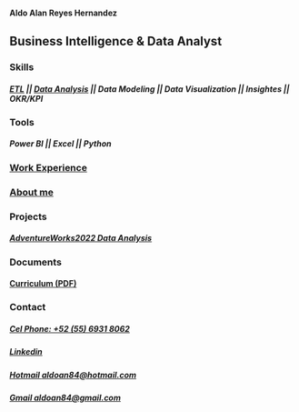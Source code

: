 #### Aldo Alan Reyes Hernandez

## Business Intelligence & Data Analyst


### Skills 

##### [ETL](https://aldoreyes84.github.io/ETL/) || [Data Analysis](https://aldoreyes84.github.io/Data_Analisys_For_AdventureWorksDW2022/) || Data Modeling || Data Visualization || Insightes || OKR/KPI   

### Tools

##### Power BI || Excel || Python 

### [Work Experience](https://aldoreyes84.github.io/working_experience/)

### [About me](https://aldoreyes84.github.io/About-me/)


### Projects

##### [AdventureWorks2022 Data Analysis](https://aldoreyes84.github.io/Data_Analisys_For_AdventureWorksDW2022/)

### Documents

#### [Curriculum (PDF)](/Assets/files/Aldo_Reyes_CV.pdf)

### Contact
  
##### [Cel Phone: +52 (55) 6931 8062](tel:+525569318062)
  
##### [Linkedin](https://www.linkedin.com/in/aldoreyesbianalyst?lipi=urn%3Ali%3Apage%3Ad_flagship3_profile_view_base_contact_details%3Bv420leqVSUOChjUj%2BtCWbw%3D%3D)
 
##### [Hotmail aldoan84@hotmail.com](aldoan84@hotmail.com)
 
##### [Gmail aldoan84@gmail.com](aldoan84@gmail.com)
